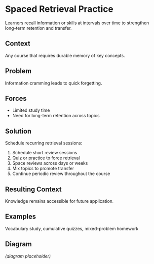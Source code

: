 # Spaced Retrieval Practice

Learners recall information or skills at intervals over time to strengthen long-term retention and transfer.

## Context
Any course that requires durable memory of key concepts.

## Problem
Information cramming leads to quick forgetting.

## Forces
- Limited study time
- Need for long-term retention across topics

## Solution
Schedule recurring retrieval sessions:
1. Schedule short review sessions
2. Quiz or practice to force retrieval
3. Space reviews across days or weeks
4. Mix topics to promote transfer
5. Continue periodic review throughout the course

## Resulting Context
Knowledge remains accessible for future application.

## Examples
Vocabulary study, cumulative quizzes, mixed-problem homework

## Diagram
*(diagram placeholder)*
